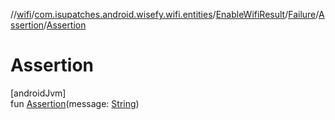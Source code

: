 //[wifi](../../../../../index.md)/[com.isupatches.android.wisefy.wifi.entities](../../../index.md)/[EnableWifiResult](../../index.md)/[Failure](../index.md)/[Assertion](index.md)/[Assertion](-assertion.md)

# Assertion

[androidJvm]\
fun [Assertion](-assertion.md)(message: [String](https://kotlinlang.org/api/latest/jvm/stdlib/kotlin/-string/index.html))
